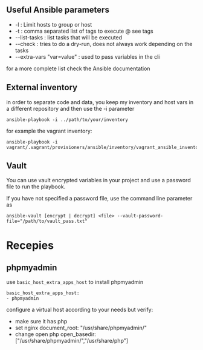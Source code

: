 

## Useful Ansible parameters
* -l : Limit hosts to group or host
* -t : comma separated list of tags to execute @ see tags
* --list-tasks : list tasks that will be executed
* --check : tries to do a dry-run, does not always work depending on the tasks
* --extra-vars "var=value" : used to pass variables in the cli

for a more complete list check the Ansible documentation

## External inventory

in order to separate code and data, you keep my inventory and host vars in a different repository and then use the -i 
parameter 

    ansible-playbook -i ../path/to/your/inventory 

for example the vagrant inventory:

    ansible-playbook -i vagrant/.vagrant/provisioners/ansible/inventory/vagrant_ansible_inventory
    
## Vault

You can use vault encrypted variables in your project and use a password file to run the playbook.

If you have not specified a password file, use the command line parameter as 

    ansible-vault [encrypt | decrypt] <file> --vault-password-file="/path/to/vault_pass.txt"



# Recepies

## phpmyadmin
    
use `basic_host_extra_apps_host` to install phpmyadmin

    basic_host_extra_apps_host:
    - phpmyadmin

configure a virtual host according to your needs but verify: 
- make sure it has php
- set nginx document_root: "/usr/share/phpmyadmin/"
- change open php open_basedir: ["/usr/share/phpmyadmin/","/usr/share/php"]

    


